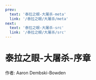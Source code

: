 ```yaml
---
prev:
  text: '泰拉之眼-大屠杀-meta'
  link: '/泰拉之眼/大屠杀/meta'
next:
  text: '泰拉之眼-大屠杀-src'
  link: '/泰拉之眼/大屠杀/src'
---
```


# 泰拉之眼-大屠杀-序章

作者: Aaron Dembski-Bowden
